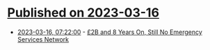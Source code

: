 # [Published on 2023-03-16](index.md)

* [2023-03-16, 07:22:00](https://soylentnews.org/article.pl?sid=23/03/15/0337259&from=rss) - [£2B and 8 Years On, Still No Emergency Services Network](https://soylentnews.org/article.pl?sid=23/03/15/0337259&from=rss)
